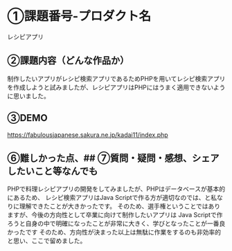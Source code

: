 # ①課題番号-プロダクト名

レシピアプリ

## ②課題内容（どんな作品か）
制作したいアプリがレシピ検索アプリであるためPHPを用いてレシピ検索アプリを作成しようと試みましたが、レシピアプリはPHPにはうまく適用できないように思いました。

## ③DEMO
https://fabulousjapanese.sakura.ne.jp/kadai11/index.php

## ⑥難しかった点、## ⑦質問・疑問・感想、シェアしたいこと等なんでも
PHPで料理レシピアプリの開発をしてみましたが、PHPはデータベースが基本的にあるため、
レシピ検索アプリはJava Scriptで作る方が適切なのでは、と私なりに理解できたことが大きかったです。
そのため、選手権ということではありますが、今後の方向性として卒業に向けて制作したいアプリは
Java Scriptで作ろうと自身の中で明確になったことが非常に大きく、学びとなったことが一番良かったです
そのため、方向性が決まった以上は無駄に作業をするのも非効率的と思い、ここで留めました。
